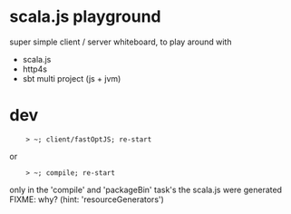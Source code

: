 # scala.js playground


super simple client / server whiteboard, to play around with 
  
  * scala.js
  * http4s
  * sbt multi project (js + jvm)


# dev

        > ~; client/fastOptJS; re-start
or       

        > ~; compile; re-start
        
only in the 'compile' and 'packageBin' task's the scala.js were generated FIXME: why? (hint: 'resourceGenerators')
